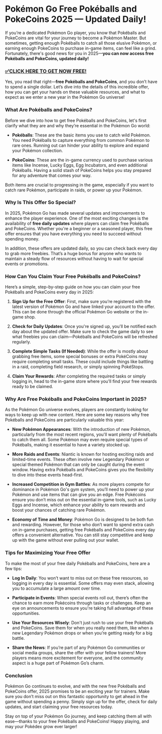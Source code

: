 # Pokémon Go Free Pokéballs and PokeCoins 2025 — Updated Daily!

If you’re a dedicated Pokémon Go player, you know that Pokéballs and PokeCoins are vital for your journey to become a Pokémon Master. But sometimes, getting enough Pokéballs to catch all those elusive Pokémon, or earning enough PokeCoins to purchase in-game items, can feel like a grind. Fortunately, there's good news for you in 2025—**you can now access free Pokéballs and PokeCoins, updated daily!**

### [✅CLICK HERE TO GET NOW FREE!](https://freeforyou.xyz/pokemon/go/free/)

Yes, you read that right—**free Pokéballs and PokeCoins**, and you don’t have to spend a single dollar. Let’s dive into the details of this incredible offer, how you can get your hands on these valuable resources, and what to expect as we enter a new year in the Pokémon Go universe!

### What Are Pokéballs and PokeCoins?

Before we dive into how to get free Pokéballs and PokeCoins, let's first clarify what they are and why they’re essential in the Pokémon Go world:

- **Pokéballs**: These are the basic items you use to catch wild Pokémon. You need Pokéballs to capture everything from common Pokémon to rare ones. Running out can hinder your ability to explore and expand your Pokémon collection.
  
- **PokeCoins**: These are the in-game currency used to purchase various items like Incense, Lucky Eggs, Egg Incubators, and even additional Pokéballs. Having a solid stash of PokeCoins helps you stay prepared for any adventure that comes your way.

Both items are crucial to progressing in the game, especially if you want to catch rare Pokémon, participate in raids, or power up your Pokémon.

### Why Is This Offer So Special?

In 2025, Pokémon Go has made several updates and improvements to enhance the player experience. One of the most exciting changes is the availability of **free daily updates** where players can claim free Pokéballs and PokeCoins. Whether you're a beginner or a seasoned player, this free offer ensures that you have everything you need to succeed without spending money.

In addition, these offers are updated daily, so you can check back every day to grab more freebies. That’s a huge bonus for anyone who wants to maintain a steady flow of resources without having to wait for special events or promotions.

### How Can You Claim Your Free Pokéballs and PokeCoins?

Here’s a simple, step-by-step guide on how you can claim your free Pokéballs and PokeCoins every day in 2025:

1. **Sign Up for the Free Offer**:
   First, make sure you’re registered with the latest version of Pokémon Go and have linked your account to the offer. This can be done through the official Pokémon Go website or the in-game shop.

2. **Check for Daily Updates**:
   Once you're signed up, you'll be notified each day about the updated offer. Make sure to check the game daily to see what freebies you can claim—Pokéballs and PokeCoins will be refreshed regularly.

3. **Complete Simple Tasks (If Needed)**:
   While the offer is mostly about grabbing free items, some special bonuses or extra PokéCoins may require completing small tasks. These could include things like battling in a raid, completing field research, or simply spinning PokéStops.

4. **Claim Your Rewards**:
   After completing the required tasks or simply logging in, head to the in-game store where you’ll find your free rewards ready to be claimed.

### Why Are Free Pokéballs and PokeCoins Important in 2025?

As the Pokémon Go universe evolves, players are constantly looking for ways to keep up with new content. Here are some key reasons why free Pokéballs and PokeCoins are particularly valuable this year:

- **New Pokémon Appearances**: With the introduction of new Pokémon, particularly from the most recent regions, you'll want plenty of Pokéballs to catch them all. Some Pokémon may even require special types of Pokéballs, making it essential to have a variety stocked up.

- **More Raids and Events**: Niantic is known for hosting exciting raids and limited-time events. These often involve new Legendary Pokémon or special themed Pokémon that can only be caught during the event window. Having extra Pokéballs and PokeCoins gives you the flexibility to dive into these events head-first.

- **Increased Competition in Gym Battles**: As more players compete for dominance in Pokémon Go's gym system, you’ll need to power up your Pokémon and use items that can give you an edge. Free Pokécoins ensure you don’t miss out on the essential in-game tools, such as Lucky Eggs and Incense, which enhance your ability to earn rewards and boost your chances of catching rare Pokémon.

- **Economy of Time and Money**: Pokémon Go is designed to be both fun and rewarding. However, for those who don’t want to spend extra cash on in-game purchases, getting free Pokéballs and PokeCoins every day offers a convenient alternative. You can still stay competitive and keep up with the game without ever pulling out your wallet.

### Tips for Maximizing Your Free Offer

To make the most of your free daily Pokéballs and PokeCoins, here are a few tips:

- **Log In Daily**: You won’t want to miss out on these free resources, so logging in every day is essential. Some offers may even stack, allowing you to accumulate a large amount over time.

- **Participate in Events**: When special events roll out, there’s often the chance to earn more Pokécoins through tasks or challenges. Keep an eye on announcements to ensure you're taking full advantage of these opportunities.

- **Use Your Resources Wisely**: Don't just rush to use your free Pokéballs and PokeCoins. Save them for when you really need them, like when a new Legendary Pokémon drops or when you’re getting ready for a big battle.

- **Share the News**: If you’re part of any Pokémon Go communities or social media groups, share the offer with your fellow trainers! More players means more excitement for everyone, and the community aspect is a huge part of Pokémon Go’s charm.

### Conclusion

Pokémon Go continues to evolve, and with the new free Pokéballs and PokeCoins offer, 2025 promises to be an exciting year for trainers. Make sure you don’t miss out on this fantastic opportunity to get ahead in the game without spending a penny. Simply sign up for the offer, check for daily updates, and start claiming your free resources today. 

Stay on top of your Pokémon Go journey, and keep catching them all with ease—thanks to your free Pokéballs and PokeCoins! Happy playing, and may your Pokédex grow ever larger!
